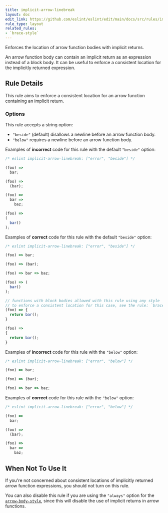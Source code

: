 ```yaml
---
title: implicit-arrow-linebreak
layout: doc
edit_link: https://github.com/eslint/eslint/edit/main/docs/src/rules/implicit-arrow-linebreak.md
rule_type: layout
related_rules:
- `brace-style`
---
```


<!--FIXABLE-->

Enforces the location of arrow function bodies with implicit returns.

An arrow function body can contain an implicit return as an expression instead of a block body. It can be useful to enforce a consistent location for the implicitly returned expression.

## Rule Details

This rule aims to enforce a consistent location for an arrow function containing an implicit return.

### Options

This rule accepts a string option:

* `"beside"` (default) disallows a newline before an arrow function body.
* `"below"` requires a newline before an arrow function body.

Examples of **incorrect** code for this rule with the default `"beside"` option:

```js
/* eslint implicit-arrow-linebreak: ["error", "beside"] */

(foo) =>
  bar;

(foo) =>
  (bar);

(foo) =>
  bar =>
    baz;

(foo) =>
(
  bar()
);
```

Examples of **correct** code for this rule with the default `"beside"` option:

```js
/* eslint implicit-arrow-linebreak: ["error", "beside"] */

(foo) => bar;

(foo) => (bar);

(foo) => bar => baz;

(foo) => (
  bar()
);

// functions with block bodies allowed with this rule using any style
// to enforce a consistent location for this case, see the rule: `brace-style`
(foo) => {
  return bar();
}

(foo) =>
{
  return bar();
}
```

Examples of **incorrect** code for this rule with the `"below"` option:

```js
/* eslint implicit-arrow-linebreak: ["error", "below"] */

(foo) => bar;

(foo) => (bar);

(foo) => bar => baz;
```

Examples of **correct** code for this rule with the `"below"` option:

```js
/* eslint implicit-arrow-linebreak: ["error", "below"] */

(foo) =>
  bar;

(foo) =>
  (bar);

(foo) =>
  bar =>
    baz;
```

## When Not To Use It

If you're not concerned about consistent locations of implicitly returned arrow function expressions, you should not turn on this rule.

You can also disable this rule if you are using the `"always"` option for the [`arrow-body-style`](arrow-body-style), since this will disable the use of implicit returns in arrow functions.
